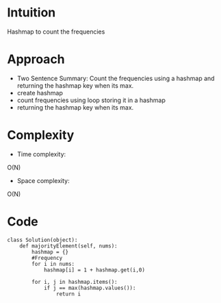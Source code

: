 # Intuition
<!-- Describe your first thoughts on how to solve this problem. -->
Hashmap to count the frequencies
# Approach
<!-- Describe your approach to solving the problem. -->
* Two Sentence Summary: Count the frequencies using a hashmap and returning the hashmap key when its max.
* create hashmap
* count frequencies using loop storing it in a hashmap
* returning the hashmap key when its max.

# Complexity
- Time complexity:
<!-- Add your time complexity here, e.g. $$O(n)$$ -->
O(N)

- Space complexity:
<!-- Add your space complexity here, e.g. $$O(n)$$ -->
O(N)

# Code
```
class Solution(object):
    def majorityElement(self, nums):
        hashmap = {}
        #Frequency
        for i in nums:
            hashmap[i] = 1 + hashmap.get(i,0)

        for i, j in hashmap.items():
            if j == max(hashmap.values()):
                return i


        
```